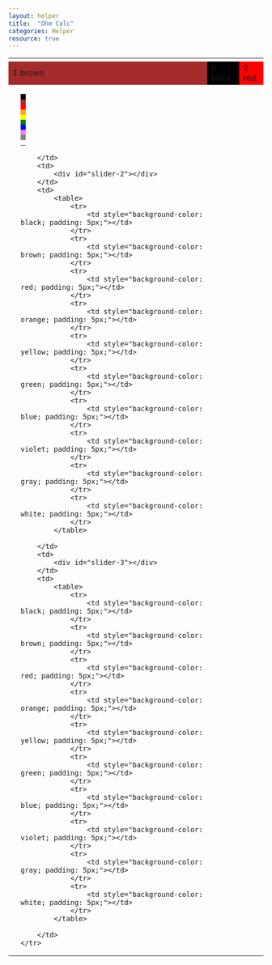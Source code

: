 ```yaml
---
layout: helper
title:  "Ohm Calc"
categories: Helper
resource: true
---
```


<table>
	<tr>
		<td id="result" colspan="6"></td>
	</tr>
	<tr>
		<td colspan="2" id="slider-1-displ" style="background-color: brown;">1 brown</div></td>
		<td colspan="2" id="slider-2-displ" style="background-color: black;">0 black</td>
		<td colspan="2" id="slider-3-displ" style="background-color: red;">2 red</td>
	</tr>
	<tr>
		<td>
			<div id="slider-1"></div>
		</td>
		<td>
			<table>
				<tr>
					<td style="background-color: black; padding: 5px;"></td>
				</tr>
				<tr>
					<td style="background-color: brown; padding: 5px;"></td>
				</tr>
				<tr>
					<td style="background-color: red; padding: 5px;"></td>
				</tr>
				<tr>
					<td style="background-color: orange; padding: 5px;"></td>
				</tr>
				<tr>
					<td style="background-color: yellow; padding: 5px;"></td>
				</tr>
				<tr>
					<td style="background-color: green; padding: 5px;"></td>
				</tr>
				<tr>
					<td style="background-color: blue; padding: 5px;"></td>
				</tr>
				<tr>
					<td style="background-color: violet; padding: 5px;"></td>
				</tr>
				<tr>
					<td style="background-color: gray; padding: 5px;"></td>
				</tr>
				<tr>
					<td style="background-color: white; padding: 5px;"></td>
				</tr>
			</table>

		</td>
		<td>
			<div id="slider-2"></div>
		</td>
		<td>
			<table>
				<tr>
					<td style="background-color: black; padding: 5px;"></td>
				</tr>
				<tr>
					<td style="background-color: brown; padding: 5px;"></td>
				</tr>
				<tr>
					<td style="background-color: red; padding: 5px;"></td>
				</tr>
				<tr>
					<td style="background-color: orange; padding: 5px;"></td>
				</tr>
				<tr>
					<td style="background-color: yellow; padding: 5px;"></td>
				</tr>
				<tr>
					<td style="background-color: green; padding: 5px;"></td>
				</tr>
				<tr>
					<td style="background-color: blue; padding: 5px;"></td>
				</tr>
				<tr>
					<td style="background-color: violet; padding: 5px;"></td>
				</tr>
				<tr>
					<td style="background-color: gray; padding: 5px;"></td>
				</tr>
				<tr>
					<td style="background-color: white; padding: 5px;"></td>
				</tr>
			</table>

		</td>
		<td>
			<div id="slider-3"></div>
		</td>
		<td>
			<table>
				<tr>
					<td style="background-color: black; padding: 5px;"></td>
				</tr>
				<tr>
					<td style="background-color: brown; padding: 5px;"></td>
				</tr>
				<tr>
					<td style="background-color: red; padding: 5px;"></td>
				</tr>
				<tr>
					<td style="background-color: orange; padding: 5px;"></td>
				</tr>
				<tr>
					<td style="background-color: yellow; padding: 5px;"></td>
				</tr>
				<tr>
					<td style="background-color: green; padding: 5px;"></td>
				</tr>
				<tr>
					<td style="background-color: blue; padding: 5px;"></td>
				</tr>
				<tr>
					<td style="background-color: violet; padding: 5px;"></td>
				</tr>
				<tr>
					<td style="background-color: gray; padding: 5px;"></td>
				</tr>
				<tr>
					<td style="background-color: white; padding: 5px;"></td>
				</tr>
			</table>

		</td>
	</tr>
</table>

<script>
$(function () {
	$('#slider-1').slider({ orientation: 'vertical',
		max: 9,
		value: 8,
		slide: function (event, ui) {
			recalc(1, ui.value)
		}});

	$('#slider-2').slider({ orientation: 'vertical',
		max: 9,
		value: 9,
		slide: function (event, ui) {
			recalc(2, ui.value)
		}});

	$('#slider-3').slider({ orientation: 'vertical',
		max: 9,
		value: 7,
		slide: function (event, ui) {
			recalc(3, ui.value)
		}});

	recalc();
});
</script>
